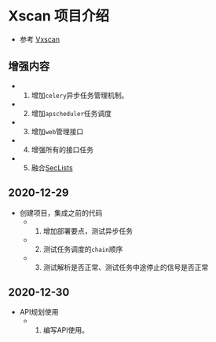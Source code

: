 # Xscan 项目介绍
- 参考 [Vxscan](https://github.com/al0ne/Vxscan)


## 增强内容
- 1. 增加`celery`异步任务管理机制。
- 2. 增加`apscheduler`任务调度
- 3. 增加`web`管理接口
- 4. 增强所有的接口任务
- 5. 融合[SecLists](https://github.com/danielmiessler/SecLists)


## 2020-12-29 
- 创建项目，集成之前的代码
   - 1. 增加部署要点，测试异步任务
   - 2. 测试任务调度的`chain`顺序
   - 3. 测试解析是否正常、测试任务中途停止的信号是否正常

## 2020-12-30 
- API规划使用
   - 1. 编写API使用。
   